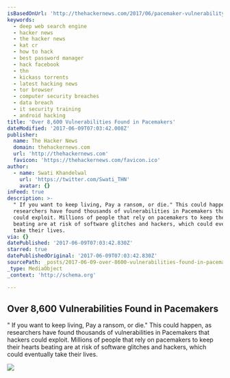 ```yaml
---
isBasedOnUrl: 'http://thehackernews.com/2017/06/pacemaker-vulnerability.html?m=1'
keywords:
  - deep web search engine
  - hacker news
  - the hacker news
  - kat cr
  - how to hack
  - best password manager
  - hack facebook
  - thn
  - kickass torrents
  - latest hacking news
  - tor browser
  - computer security breaches
  - data breach
  - it security training
  - android hacking
title: 'Over 8,600 Vulnerabilities Found in Pacemakers'
dateModified: '2017-06-09T07:03:42.008Z'
publisher:
  name: The Hacker News
  domain: thehackernews.com
  url: 'http://thehackernews.com'
  favicon: 'https://thehackernews.com/favicon.ico'
author:
  - name: Swati Khandelwal
    url: 'https://twitter.com/Swati_THN'
    avatar: {}
inFeed: true
description: >-
  " If you want to keep living, Pay a ransom, or die." This could happen, as
  researchers have found thousands of vulnerabilities in Pacemakers that hackers
  could exploit. Millions of people that rely on pacemakers to keep their hearts
  beating are at risk of software glitches and hackers, which could eventually
  take their lives.
via: {}
datePublished: '2017-06-09T07:03:42.830Z'
starred: true
datePublishedOriginal: '2017-06-09T07:03:42.830Z'
sourcePath: _posts/2017-06-09-over-8600-vulnerabilities-found-in-pacemakers.md
_type: MediaObject
_context: 'http://schema.org'

---
```

<article style=""><h1>Over 8,600 Vulnerabilities Found in Pacemakers</h1><p>" If you want to keep living, Pay a ransom, or die." This could happen, as researchers have found thousands of vulnerabilities in Pacemakers that hackers could exploit. Millions of people that rely on pacemakers to keep their hearts beating are at risk of software glitches and hackers, which could eventually take their lives.</p><img src="https://1.bp.blogspot.com/-_ayY4n_g41Y/WTU1zPNwdmI/AAAAAAAAs_k/arPRRKBKQK4tkaxucEVVEadQGVlHte2sgCLcB/s1600/pacemaker-vulnerability.png" /></article>